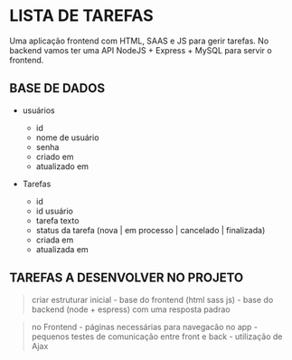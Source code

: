# LISTA DE TAREFAS

Uma aplicação frontend com HTML, SAAS e JS para gerir tarefas. No backend vamos ter uma API NodeJS + Express + MySQL para servir o frontend.

## BASE DE DADOS 

- usuários
    - id
    - nome de usuário
    - senha
    - criado em 
    - atualizado em 

- Tarefas
    - id
    - id usuário
    - tarefa texto
    - status da tarefa (nova | em processo | cancelado | finalizada)
    - criada em 
    - atualizada em 


## TAREFAS A DESENVOLVER NO PROJETO 


> criar estruturar inicial
    - base do frontend (html sass js)
    - base do backend (node + espress) com uma resposta padrao

> no Frontend 
    - páginas necessárias para navegacão no app
    - pequenos testes de comunicação entre front e back - utilização de Ajax
